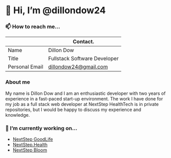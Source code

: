 

# 👋 Hi, I’m @dillondow24

### 📫 How to reach me...

|                | Contact.                                                | 
| -------------- | ------------------------------------------------------- | 
| Name           | Dillon Dow                                              | 
| Title          | Fullstack Software Developer                            |
| Personal Email | [dillondow24@gmail.com](mailto:dillondow24@gmail.com)   |

### About me

My name is Dillon Dow and I am an enthusiastic developer with two years of experience in a fast-paced start-up environment. The work I have done for my job as a full stack web developer at NextStep HealthTech is in private repositories, but I would be happy to discuss my experience and knowledge.

### 🔭 I’m currently working on...

- [NextStep GoodLife](https://nextstepgoodife.com)
- [NextStep.Health](https://nextstep.health)
- [NextStep Bloom](https://nextstepbloom.com)
